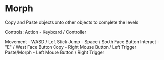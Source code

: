 # Morph
 Copy and Paste objects onto other objects to complete the levels

 Controls: Action - Keyboard / Controller
  
  Movement - WASD / Left Stick
  Jump - Space / South Face Button
  Interact - "E" / West Face Button
  Copy - Right Mouse Button / Left Trigger
  Paste/Morph - Left Mouse Button / Right Trigger
  

